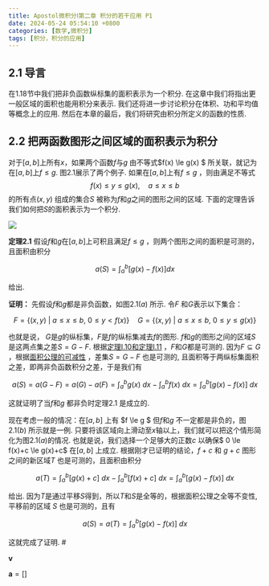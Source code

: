 ```yaml
---
title: Apostol微积分Ⅰ第二章 积分的若干应用 P1
date: 2024-05-24 05:54:10 +0800
categories: [数学,微积分]
tags: [积分，积分的应用]
---
```


## 2.1 导言

在$1.18$节中我们把非负函数纵标集的面积表示为一个积分. 在这章中我们将指出更一般区域的面积也能用积分来表示. 我们还将进一步讨论积分在体积、功和平均值等概念上的应用. 然后在本章的最后，我们将研究由积分所定义的函数的性质.



## 2.2 把两函数图形之间区域的面积表示为积分

对于$[a,b]$上所有$x$，如果两个函数$f$与$g$ 由不等式$f(x) \le g(x) $ 所关联，就记为在$[a,b]$上$f\le g$.  图$2.1$展示了两个例子. 如果在$[a,b]$上有$f\le g$ ，则由满足不等式
$$
f(x) \le y \le g(x), \quad a \le x \le b
$$
的所有点$(x,y)$ 组成的集合$S$ 被称为$f$和$g$之间的图形之间的区域.  下面的定理告诉我们如何把$S$的面积表示为一个积分.



![](https://imagebed.deepmind.top/img/calculus1_C2/1.png)



**定理2.1**  假设$f$和$g$在$[a,b]$上可积且满足$f \le g$ ，则两个图形之间的面积是可测的，且面积由积分


$$
a(S) = \int_a^b [g(x) - f(x)] dx
$$



给出. 

**证明：** 先假设$f$和$g$都是非负函数，如图$2.1(a)$ 所示.  令$F$ 和$G$表示以下集合：



$$
F=\{(x,y)\ |\ a \le x \le b,\ 0 \le y \lt f(x) \} \quad G=\{(x,y)\ |\  a \le x \le b,\ 0 \le y \le g(x)\}
$$


也就是说， $G$是$g$的纵标集，$F$是$f$的纵标集减去$f$的图形. $f$和$g$的图形之间的区域$S$是这两点集之差$S = G - F$.  根据[定理I.10和定理I.11](https://deepmind.top/posts/Apostol-calculus1-C1-4/#118-%E6%8A%8A%E7%BA%B5%E6%A0%87%E9%9B%86%E7%9A%84%E9%9D%A2%E7%A7%AF%E8%A1%A8%E7%A4%BA%E4%B8%BA%E4%B8%80%E4%B8%AA%E7%A7%AF%E5%88%86) ，$F$和$G$都是可测的. 因为$F \subseteq G$ ，根据[面积公理的可减性](../Apostol-calculus1-C1-2/#16-%E6%8A%8A%E9%9D%A2%E7%A7%AF%E7%9A%84%E6%A6%82%E5%BF%B5%E5%AE%9A%E4%B9%89%E4%B8%BA%E9%9B%86%E5%90%88%E5%87%BD%E6%95%B0) ，差集$S=G-F$ 也是可测的, 且面积等于两纵标集面积之差，即两非负函数积分之差，于是我们有


$$
a(S) = a(G-F) = a(G)-a(F) = \int_a^b g(x)\ dx - \int_a^b f(x)\ dx = \int_a^b [g(x)-f(x)]\ dx
$$


这就证明了当$f$和$g$ 都非负时定理$2.1$ 是成立的. 

现在考虑一般的情况：在$[a,b]$ 上有 $f \le g $ 但$f$和$g$ 不一定都是非负的，图$2.1(b)$ 所示就是一例.  只要将该区域向上滑动至$x$轴以上，我们就可以把这个情形简化为图$2.1(a)$的情况. 也就是说，我们选择一个足够大的正数$c$ 以确保$ 0 \le f(x)+c \le g(x)+c$ 在$[a,b]$ 上成立. 根据刚才已证明的结论，$f+c$ 和 $g+c$ 图形之间的新区域$T$ 也是可测的，且面积由积分


$$
a(T) = \int_a^b [g(x)+c]\ dx - \int_a^b [f(x)+c]\ dx = \int_a^b [g(x)-f(x)]\ dx
$$

给出. 因为$T$是通过平移$S$得到，所以$T$和$S$是全等的，根据面积公理之全等不变性,  平移前的区域 $S$ 也是可测的，且有


$$
a(S) = a(T) = \int_a^b [g(x)-f(x)]\ dx
$$



这就完成了证明.   $\#$



$\boldsymbol{v}$ 

$\boldsymbol{a} = []$

